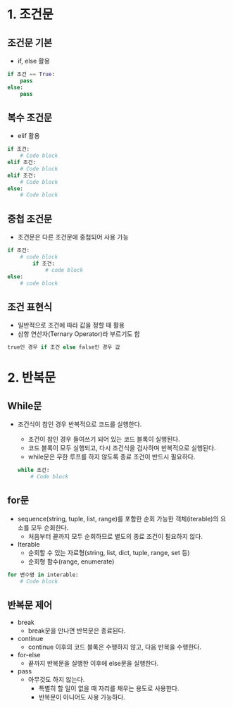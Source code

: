 # 1. 조건문

## 조건문 기본

- if, else 활용

```python
if 조건 == True:
    pass
else:
    pass
```

## 복수 조건문

- elif 활용

```python
if 조건:
    # Code block
elif 조건:
    # Code block
elif 조건:
    # Code block
else:
    # Code block
```

## 중첩 조건문

- 조건문은 다른 조건문에 중첩되어 사용 가능

```python
if 조건:
    # code block
        if 조건:
            # code block
else:
    # code block
```

## 조건 표현식

- 일반적으로 조건에 따라 값을 정할 때 활용
- 삼항 연산자(Ternary Operator)라 부르기도 함

```python
true인 경우 if 조건 else false인 경우 값
```

# 2. 반복문

## While문

- 조건식이 참인 경우 반복적으로 코드를 실행한다.
  
  - 조건이 참인 경우 들여쓰기 되어 있는 코드 블록이 실행된다.
  - 코드 블록이 모두 실행되고, 다시 조건식을 검사하며 반복적으로 실행된다.
  - while문은 무한 루프를 하지 않도록 종료 조건이 반드시 필요하다.
  
  ```python
  while 조건:
      # Code block
  ```

## for문

- sequence(string, tuple, list, range)를 포함한 순회 가능한 객체(iterable)의 요소를 모두 순회한다.
  - 처음부터 끝까지 모두 순회하므로 별도의 종료 조건이 필요하지 않다.
- Iterable
  - 순회할 수 있는 자료형(string, list, dict, tuple, range, set 등)
  - 순회형 함수(range, enumerate)

```python
for 변수명 in interable:
    # Code block
```

## 반복문 제어

- break
  - break문을 만나면 반복문은 종료된다.
- continue
  - continue 이후의 코드 블록은 수행하지 않고, 다음 반복을 수행한다.
- for-else
  - 끝까지 반복문을 실행한 이후에 else문을 실행한다.
- pass
  - 아무것도 하지 않는다.
    - 특별히 할 일이 없을 때 자리를 채우는 용도로 사용한다.
    - 반복문이 아니어도 사용 가능하다.
